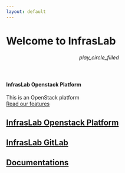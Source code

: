 ```yaml
---
layout: default
---
```


<h1>
    Welcome to <b>InfrasLab</b>
</h1>

<section class="section--center mdl-grid mdl-grid--no-spacing mdl-shadow--2dp">
            <header class="section__play-btn mdl-cell mdl-cell--3-col-desktop mdl-cell--2-col-tablet mdl-cell--4-col-phone mdl-color--teal-100 mdl-color-text--white">
              <i class="material-icons">play_circle_filled</i>
            </header>
            <div class="mdl-card mdl-cell mdl-cell--9-col-desktop mdl-cell--6-col-tablet mdl-cell--4-col-phone">
              <div class="mdl-card__supporting-text">
                <h4>InfrasLab Openstack Platform</h4>
                This is an OpenStack platform 
              </div>
              <div class="mdl-card__actions">
                <a href="#" class="mdl-button">Read our features</a>
              </div>
            </div>
          </section>

<h2>
    <a href="https://35.157.12.75/openstack" rel="noopener noreferrer" target="_blank">InfrasLab Openstack Platform</a>
</h2>

<h2>
    <a href="https://35.157.12.75/gitlab" rel="noopener noreferrer" target="_blank">InfrasLab GitLab</a>
</h2>

<!-- <h2>
    <a href="{{site.windows-loc}}"
                   class="{% if page.url contains 'windows' %}menu{% endif %}">Windows</a>
</h2>
<ul>
    {% include listpages.html link='/windows/' %}
</ul>

<h2>
    <a href="{{site.unix-linux-loc}}" class="{% if page.url contains 'unix' %}menu{% endif %}">Unix / Linux</a>
</h2>
<ul>
    {% include listpages.html link='/unix-linux/' %}
</ul> -->

<h2>
    <a href="{{site.documentations}}" class="{% if page.url contains 'documentations' %}menu{% endif %}">Documentations</a>
</h2>
<!-- <ul>
    {% include listpages.html link='/documentations/' %}
</ul> -->

<!-- <h2>
    <a href="{{site.others-loc}}" class="{% if page.url contains 'others' %}menu{% endif %}">Others</a>
</h2>
<ul>
    {% include listpages.html link='/others/' %}
</ul> -->